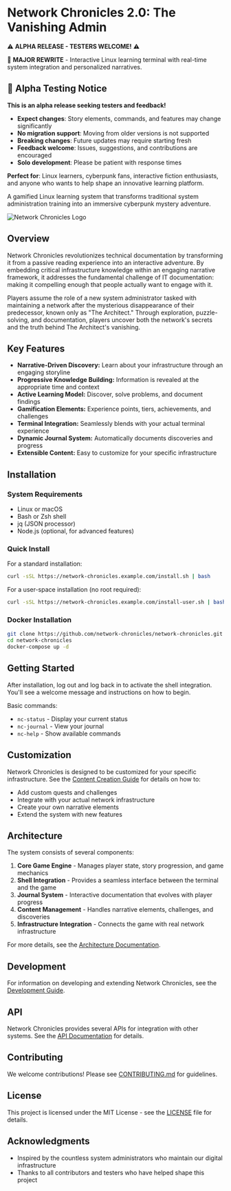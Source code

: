 # Network Chronicles 2.0: The Vanishing Admin

⚠️ **ALPHA RELEASE - TESTERS WELCOME!** ⚠️

🚀 **MAJOR REWRITE** - Interactive Linux learning terminal with real-time system integration and personalized narratives.

## 🧪 Alpha Testing Notice

**This is an alpha release seeking testers and feedback!**

- **Expect changes**: Story elements, commands, and features may change significantly
- **No migration support**: Moving from older versions is not supported  
- **Breaking changes**: Future updates may require starting fresh
- **Feedback welcome**: Issues, suggestions, and contributions are encouraged
- **Solo development**: Please be patient with response times

**Perfect for**: Linux learners, cyberpunk fans, interactive fiction enthusiasts, and anyone who wants to help shape an innovative learning platform.

A gamified Linux learning system that transforms traditional system administration training into an immersive cyberpunk mystery adventure.

![Network Chronicles Logo](assets/images/logo.png)

## Overview

Network Chronicles revolutionizes technical documentation by transforming it from a passive reading experience into an interactive adventure. By embedding critical infrastructure knowledge within an engaging narrative framework, it addresses the fundamental challenge of IT documentation: making it compelling enough that people actually want to engage with it.

Players assume the role of a new system administrator tasked with maintaining a network after the mysterious disappearance of their predecessor, known only as "The Architect." Through exploration, puzzle-solving, and documentation, players uncover both the network's secrets and the truth behind The Architect's vanishing.

## Key Features

- **Narrative-Driven Discovery:** Learn about your infrastructure through an engaging storyline
- **Progressive Knowledge Building:** Information is revealed at the appropriate time and context
- **Active Learning Model:** Discover, solve problems, and document findings
- **Gamification Elements:** Experience points, tiers, achievements, and challenges
- **Terminal Integration:** Seamlessly blends with your actual terminal experience
- **Dynamic Journal System:** Automatically documents discoveries and progress
- **Extensible Content:** Easy to customize for your specific infrastructure

## Installation

### System Requirements

- Linux or macOS
- Bash or Zsh shell
- jq (JSON processor)
- Node.js (optional, for advanced features)

### Quick Install

For a standard installation:

```bash
curl -sSL https://network-chronicles.example.com/install.sh | bash
```

For a user-space installation (no root required):

```bash
curl -sSL https://network-chronicles.example.com/install-user.sh | bash
```

### Docker Installation

```bash
git clone https://github.com/network-chronicles/network-chronicles.git
cd network-chronicles
docker-compose up -d
```

## Getting Started

After installation, log out and log back in to activate the shell integration. You'll see a welcome message and instructions on how to begin.

Basic commands:

- `nc-status` - Display your current status
- `nc-journal` - View your journal
- `nc-help` - Show available commands

## Customization

Network Chronicles is designed to be customized for your specific infrastructure. See the [Content Creation Guide](docs/content-creation.md) for details on how to:

- Add custom quests and challenges
- Integrate with your actual network infrastructure
- Create your own narrative elements
- Extend the system with new features

## Architecture

The system consists of several components:

1. **Core Game Engine** - Manages player state, story progression, and game mechanics
2. **Shell Integration** - Provides a seamless interface between the terminal and the game
3. **Journal System** - Interactive documentation that evolves with player progress
4. **Content Management** - Handles narrative elements, challenges, and discoveries
5. **Infrastructure Integration** - Connects the game with real network infrastructure

For more details, see the [Architecture Documentation](docs/architecture.md).

## Development

For information on developing and extending Network Chronicles, see the [Development Guide](docs/development.md).

## API

Network Chronicles provides several APIs for integration with other systems. See the [API Documentation](docs/api.md) for details.

## Contributing

We welcome contributions! Please see [CONTRIBUTING.md](CONTRIBUTING.md) for guidelines.

## License

This project is licensed under the MIT License - see the [LICENSE](LICENSE) file for details.

## Acknowledgments

- Inspired by the countless system administrators who maintain our digital infrastructure
- Thanks to all contributors and testers who have helped shape this project
